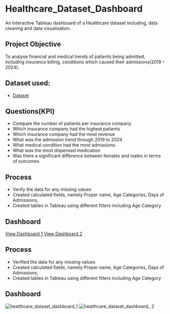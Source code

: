 # Healthcare_Dataset_Dashboard
An Interactive Tableau dashboard of a Healthcare dataset including, data cleaning and data visualisation.
## Project Objective
To analyse financial and medical trends of patients being admitted, including insurance billing, conditions which caused their admissions(2019 – 2024).
## Dataset used:
- <a href="https://github.com/FelixTMuseka/Healthcare_Dataset_Dashboard/blob/main/healthcare_dataset.csv">Dataset</a>
## Questions(KPI)
- Compare the number of patients per insurance company
- Which insurance company had the highest patients
- Which insurance company had the most revenue
- What was the admission trend through 2019 to 2024
- What medical condition had the most admissions
- What was the most dispensed medication
- Was there a significant difference between females and males in terms of outcomes.
## Process
- Verify the data for any missing values
- Created calculated fields, namely Proper name, Age Categories, Days of Admissions, 
- Created tables in Tableau using different filters including Age Category
## Dashboard
<a href="https://github.com/FelixTMuseka/Healthcare_Dataset_Dashboard/blob/main/healthcare_dataset_dashboard_1.png">View Dashboard 1</a>
<a href="https://github.com/FelixTMuseka/Healthcare_Dataset_Dashboard/blob/main/healthcare_dataset_dashboard_%202.jpg">View Dashboard 2</a>
## Process
- Verified the data for any missing values
- Created calculated fields, namely Proper name, Age Categories, Days of Admissions, 
- Created tables in Tableau using different filters including Age Category
## Dashboard
![healthcare_dataset_dashboard_1](https://github.com/user-attachments/assets/1c1d81b1-a0c7-427e-8873-14360dff3b33)
![healthcare_dataset_dashboard_ 2](https://github.com/user-attachments/assets/323b3612-d0be-406c-ad04-1e0d10f69457)

